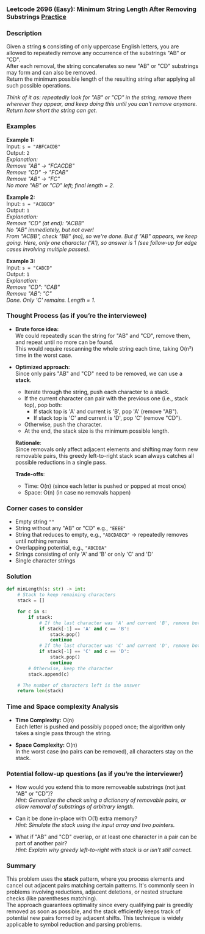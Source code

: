 ### Leetcode 2696 (Easy): Minimum String Length After Removing Substrings [Practice](https://leetcode.com/problems/minimum-string-length-after-removing-substrings)

### Description  
Given a string **s** consisting of only uppercase English letters, you are allowed to repeatedly remove any occurrence of the substrings "AB" or "CD".  
After each removal, the string concatenates so new "AB" or "CD" substrings may form and can also be removed.  
Return the minimum possible length of the resulting string after applying all such possible operations.  

*Think of it as: repeatedly look for "AB" or "CD" in the string, remove them wherever they appear, and keep doing this until you can't remove anymore. Return how short the string can get.*

### Examples  

**Example 1:**  
Input: `s = "ABFCACDB"`  
Output: `2`  
*Explanation:  
Remove "AB" → "FCACDB"  
Remove "CD" → "FCAB"  
Remove "AB" → "FC"  
No more "AB" or "CD" left; final length = 2.*

**Example 2:**  
Input: `s = "ACBBCD"`  
Output: `1`  
*Explanation:  
Remove "CD" (at end): "ACBB"  
No "AB" immediately, but not over!  
From "ACBB", check "BB" (no), so we're done. But if "AB" appears, we keep going. Here, only one character ('A'), so answer is 1 (see follow-up for edge cases involving multiple passes).*

**Example 3:**  
Input: `s = "CABCD"`  
Output: `1`  
*Explanation:  
Remove "CD": "CAB"  
Remove "AB": "C"  
Done. Only 'C' remains. Length = 1.*

### Thought Process (as if you’re the interviewee)
- **Brute force idea:**  
  We could repeatedly scan the string for "AB" and "CD", remove them, and repeat until no more can be found.  
  This would require rescanning the whole string each time, taking O(n²) time in the worst case.

- **Optimized approach:**  
  Since only pairs "AB" and "CD" need to be removed, we can use a **stack**.  
  - Iterate through the string, push each character to a stack.
  - If the current character can pair with the previous one (i.e., stack top), pop both:  
    - If stack top is 'A' and current is 'B', pop 'A' (remove "AB").  
    - If stack top is 'C' and current is 'D', pop 'C' (remove "CD").  
  - Otherwise, push the character.
  - At the end, the stack size is the minimum possible length.

  **Rationale**:  
  Since removals only affect adjacent elements and shifting may form new removable pairs, this greedy left-to-right stack scan always catches all possible reductions in a single pass.

  **Trade-offs**:  
  - Time: O(n) (since each letter is pushed or popped at most once)
  - Space: O(n) (in case no removals happen)

### Corner cases to consider  
- Empty string `""`
- String without any "AB" or "CD" e.g., `"EEEE"`
- String that reduces to empty, e.g., `"ABCDABCD"` → repeatedly removes until nothing remains
- Overlapping potential, e.g., `"ABCDBA"`  
- Strings consisting of only 'A' and 'B' or only 'C' and 'D'
- Single character strings

### Solution

```python
def minLength(s: str) -> int:
    # Stack to keep remaining characters
    stack = []

    for c in s:
        if stack:
            # If the last character was 'A' and current 'B', remove both ("AB")
            if stack[-1] == 'A' and c == 'B':
                stack.pop()
                continue
            # If the last character was 'C' and current 'D', remove both ("CD")
            if stack[-1] == 'C' and c == 'D':
                stack.pop()
                continue
        # Otherwise, keep the character
        stack.append(c)

    # The number of characters left is the answer
    return len(stack)
```

### Time and Space complexity Analysis  

- **Time Complexity:** O(n)  
  Each letter is pushed and possibly popped once; the algorithm only takes a single pass through the string.

- **Space Complexity:** O(n)  
  In the worst case (no pairs can be removed), all characters stay on the stack.

### Potential follow-up questions (as if you’re the interviewer)  

- How would you extend this to more removeable substrings (not just "AB" or "CD")?  
  *Hint: Generalize the check using a dictionary of removable pairs, or allow removal of substrings of arbitrary length.*

- Can it be done in-place with O(1) extra memory?  
  *Hint: Simulate the stack using the input array and two pointers.*

- What if "AB" and "CD" overlap, or at least one character in a pair can be part of another pair?  
  *Hint: Explain why greedy left-to-right with stack is or isn't still correct.*

### Summary
This problem uses the **stack** pattern, where you process elements and cancel out adjacent pairs matching certain patterns. It's commonly seen in problems involving reductions, adjacent deletions, or nested structure checks (like parentheses matching).  
The approach guarantees optimality since every qualifying pair is greedily removed as soon as possible, and the stack efficiently keeps track of potential new pairs formed by adjacent shifts. This technique is widely applicable to symbol reduction and parsing problems.